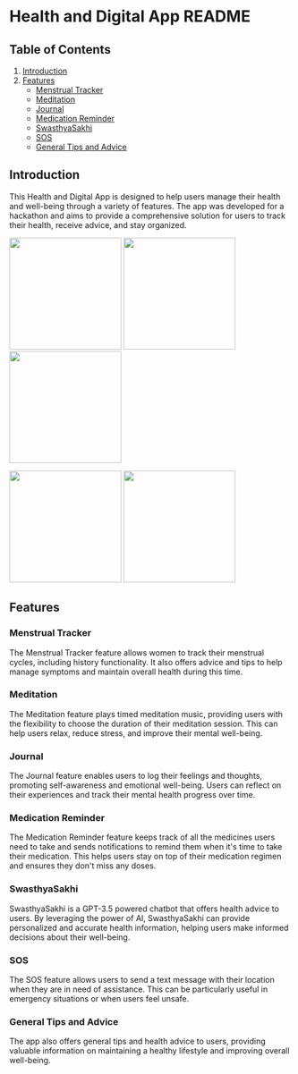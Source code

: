 # Health and Digital App README

## Table of Contents

1. [Introduction](#introduction)
2. [Features](#features)
   - [Menstrual Tracker](#menstrual-tracker)
   - [Meditation](#meditation)
   - [Journal](#journal)
   - [Medication Reminder](#medication-reminder)
   - [SwasthyaSakhi](#swasthyasakhi)
   - [SOS](#sos)
   - [General Tips and Advice](#general-tips-and-advice)


## Introduction

This Health and Digital App is designed to help users manage their health and well-being through a variety of features. The app was developed for a hackathon and aims to provide a comprehensive solution for users to track their health, receive advice, and stay organized.

<p float="left">
  <img src="https://github.com/drowsy-coder/Serenity/assets/57002207/1168e361-2503-4bd9-b407-2fb7be56f546" width="200" />
  <img src="https://github.com/drowsy-coder/Serenity/assets/57002207/c0c9a889-d55f-4665-b49b-d68c0e8b9f9c" width="200" /> 
  <img src="https://github.com/drowsy-coder/Serenity/assets/57002207/3c03905e-2271-4dad-a92d-609aded23afe" width="200" />
</p>

<p float="left">
  <img src="https://github.com/drowsy-coder/Serenity/assets/57002207/5bf9d780-9a5d-44ca-9b00-e1c86bec8623" width="200" />
  <img src="https://github.com/drowsy-coder/Serenity/assets/57002207/970d3b50-2ada-4d70-8a75-29e53db86e8d" width="200" /> 
</p>



## Features


### Menstrual Tracker

The Menstrual Tracker feature allows women to track their menstrual cycles, including history functionality. It also offers advice and tips to help manage symptoms and maintain overall health during this time.

### Meditation

The Meditation feature plays timed meditation music, providing users with the flexibility to choose the duration of their meditation session. This can help users relax, reduce stress, and improve their mental well-being.

### Journal

The Journal feature enables users to log their feelings and thoughts, promoting self-awareness and emotional well-being. Users can reflect on their experiences and track their mental health progress over time.

### Medication Reminder

The Medication Reminder feature keeps track of all the medicines users need to take and sends notifications to remind them when it's time to take their medication. This helps users stay on top of their medication regimen and ensures they don't miss any doses.

### SwasthyaSakhi

SwasthyaSakhi is a GPT-3.5 powered chatbot that offers health advice to users. By leveraging the power of AI, SwasthyaSakhi can provide personalized and accurate health information, helping users make informed decisions about their well-being.

### SOS

The SOS feature allows users to send a text message with their location when they are in need of assistance. This can be particularly useful in emergency situations or when users feel unsafe.

### General Tips and Advice

The app also offers general tips and health advice to users, providing valuable information on maintaining a healthy lifestyle and improving overall well-being.
